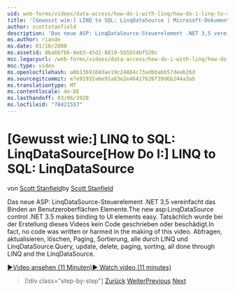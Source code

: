 ```yaml
---
uid: web-forms/videos/data-access/how-do-i-with-linq/how-do-i-linq-to-sql-linqdatasource
title: '[Gewusst wie:] LINQ to SQL: LinqDataSource | Microsoft-Dokumentation'
author: scottstanfield
description: 'Das neue ASP: LinqDataSource-Steuerelement .NET 3,5 vereinfacht das Binden an Benutzeroberflächen Elemente. Tatsächlich wurde bei der Erstellung dieses Videos kein Code geschrieben oder beschädigt. Abfrage, upd...'
ms.author: riande
ms.date: 01/10/2008
ms.assetid: 8ba6bfb6-8eb3-45d2-8819-5b5b54bf520c
msc.legacyurl: /web-forms/videos/data-access/how-do-i-with-linq/how-do-i-linq-to-sql-linqdatasource
msc.type: video
ms.openlocfilehash: a0b1369168dae19c24884c73adbba6b57deeb26d
ms.sourcegitcommit: e7e91932a6e91a63e2e46417626f39d6b244a3ab
ms.translationtype: MT
ms.contentlocale: de-DE
ms.lasthandoff: 03/06/2020
ms.locfileid: "78421557"
---
```

# <a name="how-do-i-linq-to-sql-linqdatasource"></a><span data-ttu-id="57911-105">[Gewusst wie:] LINQ to SQL: LinqDataSource</span><span class="sxs-lookup"><span data-stu-id="57911-105">[How Do I:] LINQ to SQL: LinqDataSource</span></span>

<span data-ttu-id="57911-106">von [Scott Stanfield](https://github.com/scottstanfield)</span><span class="sxs-lookup"><span data-stu-id="57911-106">by [Scott Stanfield](https://github.com/scottstanfield)</span></span>

<span data-ttu-id="57911-107">Das neue ASP: LinqDataSource-Steuerelement .NET 3,5 vereinfacht das Binden an Benutzeroberflächen Elemente.</span><span class="sxs-lookup"><span data-stu-id="57911-107">The new asp:LinqDataSource control .NET 3.5 makes binding to UI elements easy.</span></span> <span data-ttu-id="57911-108">Tatsächlich wurde bei der Erstellung dieses Videos kein Code geschrieben oder beschädigt.</span><span class="sxs-lookup"><span data-stu-id="57911-108">In fact, no code was written or harmed in the making of this video.</span></span> <span data-ttu-id="57911-109">Abfragen, aktualisieren, löschen, Paging, Sortierung, alle durch LINQ und LinqDataSource.</span><span class="sxs-lookup"><span data-stu-id="57911-109">Query, update, delete, paging, sorting, all done through LINQ and the LinqDataSource.</span></span>

[<span data-ttu-id="57911-110">&#9654;Video ansehen (11 Minuten)</span><span class="sxs-lookup"><span data-stu-id="57911-110">&#9654; Watch video (11 minutes)</span></span>](https://channel9.msdn.com/Blogs/ASP-NET-Site-Videos/how-do-i-linq-to-sql-linqdatasource)

> [!div class="step-by-step"]
> <span data-ttu-id="57911-111">[Zurück](how-do-i-linq-to-sql-updating-the-database.md)
> [Weiter](how-do-i-linq-to-sql-custom-linqdatasource.md)</span><span class="sxs-lookup"><span data-stu-id="57911-111">[Previous](how-do-i-linq-to-sql-updating-the-database.md)
[Next](how-do-i-linq-to-sql-custom-linqdatasource.md)</span></span>
